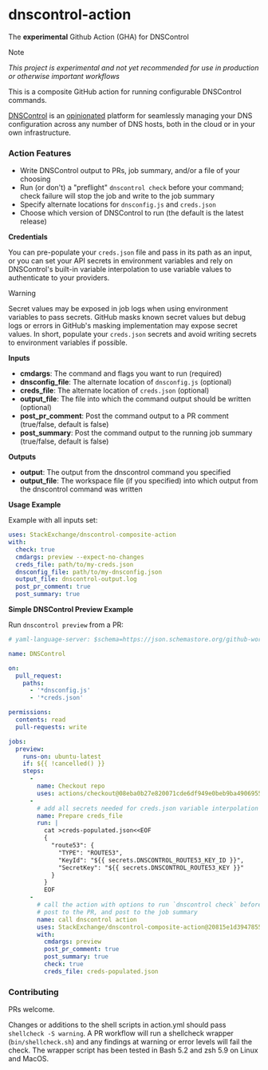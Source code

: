 # dnscontrol-action

The **experimental** Github Action (GHA) for DNSControl

> [!NOTE]
> _This project is experimental and not yet recommended for use in production or otherwise important workflows_

This is a composite GitHub action for running configurable DNSControl commands.

[DNSControl](https://dnscontrol.org) is an [opinionated](https://docs.dnscontrol.org/developer-info/opinions) platform for seamlessly managing your DNS configuration across any number of DNS hosts, both in the cloud or in your own infrastructure.

### Action Features

* Write DNSControl output to PRs, job summary, and/or a file of your choosing
* Run (or don't) a "preflight" `dnscontrol check` before your command; check failure will stop the job and write to the job summary
* Specify alternate locations for `dnsconfig.js` and `creds.json`
* Choose which version of DNSControl to run (the default is the latest release)

**Credentials**

You can pre-populate your `creds.json` file and pass in its path as an input, or you can set your API secrets in environment variables and rely on DNSControl's built-in variable interpolation to use variable values to authenticate to your providers.

> [!WARNING]
> Secret values may be exposed in job logs when using environment variables to pass secrets. GitHub masks known secret values but debug logs or errors in GitHub's masking implementation may expose secret values. In short, populate your `creds.json` secrets and avoid writing secrets to environment variables if possible.

**Inputs**

* **cmdargs**: The command and flags you want to run (required)
* **dnsconfig_file**: The alternate location of `dnsconfig.js` (optional)
* **creds_file**: The alternate location of `creds.json` (optional)
* **output_file**: The file into which the command output should be written (optional)
* **post_pr_comment**: Post the command output to a PR comment (true/false, default is false)
* **post_summary**: Post the command output to the running job summary (true/false, default is false)

**Outputs**

* **output**: The output from the dnscontrol command you specified
* **output_file**: The workspace file (if you specified) into which output from the dnscontrol command was written

**Usage Example**

Example with all inputs set:

```yaml
uses: StackExchange/dnscontrol-composite-action
with:
  check: true
  cmdargs: preview --expect-no-changes
  creds_file: path/to/my-creds.json
  dnsconfig_file: path/to/my-dnsconfig.json
  output_file: dnscontrol-output.log
  post_pr_comment: true
  post_summary: true
```

**Simple DNSControl Preview Example**

Run `dnscontrol preview` from a PR:

```yaml
# yaml-language-server: $schema=https://json.schemastore.org/github-workflow.json

name: DNSControl

on:
  pull_request:
    paths:
      - '*dnsconfig.js'
      - '*creds.json'

permissions:
  contents: read
  pull-requests: write

jobs:
  preview:
    runs-on: ubuntu-latest
    if: ${{ !cancelled() }}
    steps:
      -
        name: Checkout repo
        uses: actions/checkout@08eba0b27e820071cde6df949e0beb9ba4906955 # v4.3.0
      -
        # add all secrets needed for creds.json variable interpolation
        name: Prepare creds_file
        run: |
          cat >creds-populated.json<<EOF
          {
            "route53": {
              "TYPE": "ROUTE53",
              "KeyId": "${{ secrets.DNSCONTROL_ROUTE53_KEY_ID }}",
              "SecretKey": "${{ secrets.DNSCONTROL_ROUTE53_KEY }}"
            }
          }
          EOF
      -
        # call the action with options to run `dnscontrol check` before `dnscontrol preview`,
        # post to the PR, and post to the job summary
        name: call dnscontrol action
        uses: StackExchange/dnscontrol-composite-action@20815e1d394785504a8411889f845d9d16b8fed7 # v0.0.5
        with:
          cmdargs: preview
          post_pr_comment: true
          post_summary: true
          check: true
          creds_file: creds-populated.json
```

### Contributing

PRs welcome.

Changes or additions to the shell scripts in action.yml should pass `shellcheck -S warning`. A PR workflow will run a shellcheck wrapper (`bin/shellcheck.sh`) and any findings at warning or error levels will fail the check. The wrapper script has been tested in Bash 5.2 and zsh 5.9 on Linux and MacOS.
